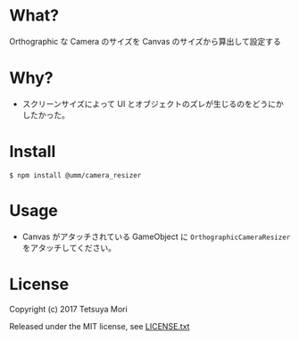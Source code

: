 # What?

Orthographic な Camera のサイズを Canvas のサイズから算出して設定する

# Why?

* スクリーンサイズによって UI とオブジェクトのズレが生じるのをどうにかしたかった。

# Install

```shell
$ npm install @umm/camera_resizer
```

# Usage

* Canvas がアタッチされている GameObject に `OrthographicCameraResizer` をアタッチしてください。

# License

Copyright (c) 2017 Tetsuya Mori

Released under the MIT license, see [LICENSE.txt](LICENSE.txt)

